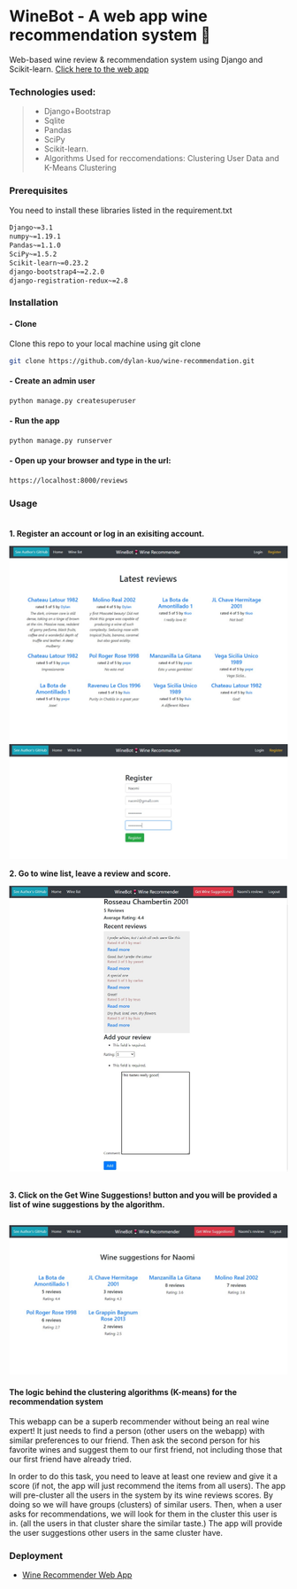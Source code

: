# WineBot - A web app wine recommendation system :wine_glass: 

Web-based wine review & recommendation system using Django and Scikit-learn.
[Click here to the web app](http://dylankuo.pythonanywhere.com/reviews/)


### Technologies used:
>* Django+Bootstrap
>* Sqlite
>* Pandas
>* SciPy
>* Scikit-learn.
>* Algorithms Used for reccomendations: Clustering User Data and K-Means Clustering


### Prerequisites
You need to install these libraries listed in the requirement.txt
```
Django~=3.1
numpy~=1.19.1
Pandas~=1.1.0
SciPy~=1.5.2
Scikit-learn~=0.23.2
django-bootstrap4~=2.2.0
django-registration-redux~=2.8
```

### Installation
#### - Clone
Clone this repo to your local machine using git clone 

```bash
git clone https://github.com/dylan-kuo/wine-recommendation.git
```

#### - Create an admin user  
```bash
python manage.py createsuperuser
```

#### - Run the app
```bash
python manage.py runserver 
```

#### - Open up your browser and type in the url:
```bash
https://localhost:8000/reviews
```


### Usage <br><br>

**1. Register an account or log in an exisiting account.** <br>

![The latest review list](https://github.com/dylan-kuo/wine-recommendation/blob/master/winebot/1.jpg)
![Register an account](https://github.com/dylan-kuo/wine-recommendation/blob/master/winebot/2.jpg) <br>

**2. Go to wine list, leave a review and score.** <br>

![Review & Score](https://github.com/dylan-kuo/wine-recommendation/blob/master/winebot/3.jpg) <br><br>

**3. Click on the **Get Wine Suggestions!** button and you will be provided a list of wine suggestions by the algorithm.**

![Get recommendations](https://github.com/dylan-kuo/wine-recommendation/blob/master/winebot/4.jpg) <br>
---
#### The logic behind the clustering algorithms (K-means) for the recommendation system
This webapp can be a superb recommender without being an real wine expert! It just needs to find a person (other users on the webapp) with similar preferences to our friend. Then ask the second person for his favorite wines and suggest them to our first friend, not including those that our first friend have already tried. 

In order to do this task, you need to leave at least one review and give it a score (if not, the app will just recommend the items from all users). The app will pre-cluster all the users in the system by its wine reviews scores. By doing so we will have groups (clusters) of similar users. Then, when a user asks for recommendations, we will look for them in the cluster this user is in. (all the users in that cluster share the similar taste.) The app will provide the user suggestions other users in the same cluster have.


### Deployment
* [Wine Recommender Web App](http://dylankuo.pythonanywhere.com/reviews/) 

